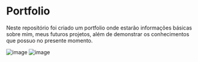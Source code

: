 # Portfolio

Neste repositório foi criado um portfolio onde estarão informações básicas sobre mim, meus futuros projetos, além de demonstrar os conhecimentos que possuo no presente momento.

![image](https://user-images.githubusercontent.com/113215138/201738111-97e5186c-49e4-4d90-bcb4-c63b66ecc49b.png)
![image](https://user-images.githubusercontent.com/113215138/201738161-e758557c-ef98-4b45-86e4-329a62c2ae05.png)
